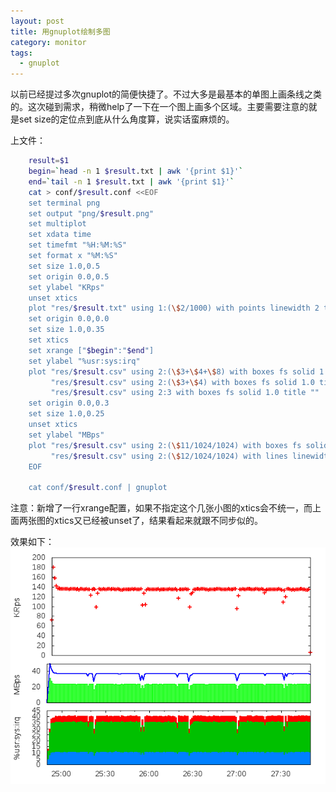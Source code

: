 ```yaml
---
layout: post
title: 用gnuplot绘制多图
category: monitor
tags:
  - gnuplot
---
```

以前已经提过多次gnuplot的简便快捷了。不过大多是最基本的单图上画条线之类的。这次碰到需求，稍微help了一下在一个图上画多个区域。主要需要注意的就是set size的定位点到底从什么角度算，说实话蛮麻烦的。

上文件：

```bash
    result=$1
    begin=`head -n 1 $result.txt | awk '{print $1}'`
    end=`tail -n 1 $result.txt | awk '{print $1}'`
    cat > conf/$result.conf <<EOF
    set terminal png
    set output "png/$result.png"
    set multiplot
    set xdata time
    set timefmt "%H:%M:%S"
    set format x "%M:%S"
    set size 1.0,0.5
    set origin 0.0,0.5
    set ylabel "KRps"
    unset xtics
    plot "res/$result.txt" using 1:(\$2/1000) with points linewidth 2 title ""
    set origin 0.0,0.0
    set size 1.0,0.35
    set xtics
    set xrange ["$begin":"$end"]
    set ylabel "%usr:sys:irq"
    plot "res/$result.csv" using 2:(\$3+\$4+\$8) with boxes fs solid 1.0 title "", \
         "res/$result.csv" using 2:(\$3+\$4) with boxes fs solid 1.0 title "", \
         "res/$result.csv" using 2:3 with boxes fs solid 1.0 title ""
    set origin 0.0,0.3
    set size 1.0,0.25
    unset xtics
    set ylabel "MBps"
    plot "res/$result.csv" using 2:(\$11/1024/1024) with boxes fs solid 0.7 linecolor rgb "green" title "", \
         "res/$result.csv" using 2:(\$12/1024/1024) with lines linewidth 2 linecolor rgb "blue" title ""
    EOF
    
    cat conf/$result.conf | gnuplot
```

注意：新增了一行xrange配置，如果不指定这个几张小图的xtics会不统一，而上面两张图的xtics又已经被unset了，结果看起来就跟不同步似的。

效果如下：
![图片](/images/uploads/gnuplot-multi.png)
